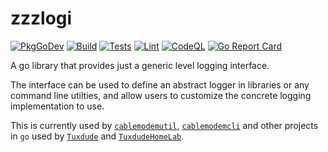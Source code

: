 # zzzlogi

[![PkgGoDev](https://pkg.go.dev/badge/github.com/tuxdude/zzzlogi)](https://pkg.go.dev/github.com/tuxdude/zzzlogi) [![Build](https://github.com/Tuxdude/zzzlogi/actions/workflows/build.yml/badge.svg)](https://github.com/Tuxdude/zzzlogi/actions/workflows/build.yml) [![Tests](https://github.com/Tuxdude/zzzlogi/actions/workflows/tests.yml/badge.svg)](https://github.com/Tuxdude/zzzlogi/actions/workflows/tests.yml) [![Lint](https://github.com/Tuxdude/zzzlogi/actions/workflows/lint.yml/badge.svg)](https://github.com/Tuxdude/zzzlogi/actions/workflows/lint.yml) [![CodeQL](https://github.com/Tuxdude/zzzlogi/actions/workflows/codeql-analysis.yml/badge.svg)](https://github.com/Tuxdude/zzzlogi/actions/workflows/codeql-analysis.yml) [![Go Report Card](https://goreportcard.com/badge/github.com/tuxdude/zzzlogi)](https://goreportcard.com/report/github.com/tuxdude/zzzlogi)

A go library that provides just a generic level logging interface.

The interface can be used to define an abstract logger in libraries or any
command line utilties, and allow users to customize the concrete logging
implementation to use.

This is currently used by
[`cablemodemutil`](https://github.com/Tuxdude/cablemodemutil),
[`cablemodemcli`](https://github.com/Tuxdude/cablemodemcli) and other projects
in `go` used by [`Tuxdude`](https://github.com/Tuxdude) and
[`TuxdudeHomeLab`](https://github.com/TuxdudeHomeLab).
